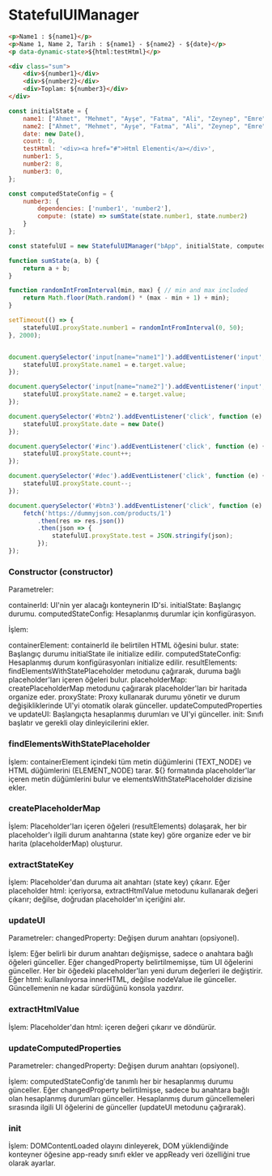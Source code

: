 
# StatefulUIManager

```html
<p>Name1 : ${name1}</p>
<p>Name 1, Name 2, Tarih : ${name1} - ${name2} - ${date}</p>
<p data-dynamic-state>${html:testHtml}</p>

<div class="sum">
    <div>${number1}</div>
    <div>${number2}</div>
    <div>Toplam: ${number3}</div>
</div>
```

```javascript
const initialState = {
    name1: ["Ahmet", "Mehmet", "Ayşe", "Fatma", "Ali", "Zeynep", "Emre", "Ceren", "Can", "Elif"][Math.floor(Math.random() * 10)],
    name2: ["Ahmet", "Mehmet", "Ayşe", "Fatma", "Ali", "Zeynep", "Emre", "Ceren", "Can", "Elif"][Math.floor(Math.random() * 10)],
    date: new Date(),
    count: 0,
    testHtml: '<div><a href="#">Html Elementi</a></div>',
    number1: 5,
    number2: 8,
    number3: 0,
};

const computedStateConfig = {
    number3: {
        dependencies: ['number1', 'number2'],
        compute: (state) => sumState(state.number1, state.number2)
    }
};

const statefulUI = new StatefulUIManager("bApp", initialState, computedStateConfig);

function sumState(a, b) {
    return a + b;
}

function randomIntFromInterval(min, max) { // min and max included 
    return Math.floor(Math.random() * (max - min + 1) + min);
}

setTimeout(() => {
    statefulUI.proxyState.number1 = randomIntFromInterval(0, 50);
}, 2000);


document.querySelector('input[name="name1"]').addEventListener('input', function (e) {
    statefulUI.proxyState.name1 = e.target.value;
});

document.querySelector('input[name="name2"]').addEventListener('input', function (e) {
    statefulUI.proxyState.name2 = e.target.value;
});

document.querySelector('#btn2').addEventListener('click', function (e) {
    statefulUI.proxyState.date = new Date()
});

document.querySelector('#inc').addEventListener('click', function (e) {
    statefulUI.proxyState.count++;
});

document.querySelector('#dec').addEventListener('click', function (e) {
    statefulUI.proxyState.count--;
});

document.querySelector('#btn3').addEventListener('click', function (e) {
    fetch('https://dummyjson.com/products/1')
        .then(res => res.json())
        .then(json => {
            statefulUI.proxyState.test = JSON.stringify(json);
        });
});
```

### Constructor (constructor)
Parametreler:

containerId: UI'nin yer alacağı konteynerin ID'si.
initialState: Başlangıç durumu.
computedStateConfig: Hesaplanmış durumlar için konfigürasyon.

İşlem:

containerElement: containerId ile belirtilen HTML öğesini bulur.
state: Başlangıç durumu initialState ile initialize edilir.
computedStateConfig: Hesaplanmış durum konfigürasyonları initialize edilir.
resultElements: findElementsWithStatePlaceholder metodunu çağırarak, duruma bağlı placeholder'ları içeren öğeleri bulur.
placeholderMap: createPlaceholderMap metodunu çağırarak placeholder'ları bir haritada organize eder.
proxyState: Proxy kullanarak durumu yönetir ve durum değişikliklerinde UI'yi otomatik olarak günceller.
updateComputedProperties ve updateUI: Başlangıçta hesaplanmış durumları ve UI'yi günceller.
init: Sınıfı başlatır ve gerekli olay dinleyicilerini ekler.

### findElementsWithStatePlaceholder
İşlem:
containerElement içindeki tüm metin düğümlerini (TEXT_NODE) ve HTML düğümlerini (ELEMENT_NODE) tarar.
${} formatında placeholder'lar içeren metin düğümlerini bulur ve elementsWithStatePlaceholder dizisine ekler.

### createPlaceholderMap
İşlem:
Placeholder'ları içeren öğeleri (resultElements) dolaşarak, her bir placeholder'ı ilgili durum anahtarına (state key) göre organize eder ve bir harita (placeholderMap) oluşturur.

### extractStateKey
İşlem:
Placeholder'dan duruma ait anahtarı (state key) çıkarır. Eğer placeholder html: içeriyorsa, extractHtmlValue metodunu kullanarak değeri çıkarır; değilse, doğrudan placeholder'ın içeriğini alır.

### updateUI
Parametreler:
changedProperty: Değişen durum anahtarı (opsiyonel).

İşlem:
Eğer belirli bir durum anahtarı değişmişse, sadece o anahtara bağlı öğeleri günceller.
Eğer changedProperty belirtilmemişse, tüm UI öğelerini günceller.
Her bir öğedeki placeholder'ları yeni durum değerleri ile değiştirir. Eğer html: kullanılıyorsa innerHTML, değilse nodeValue ile günceller.
Güncellemenin ne kadar sürdüğünü konsola yazdırır.

### extractHtmlValue
İşlem:
Placeholder'dan html: içeren değeri çıkarır ve döndürür.

### updateComputedProperties
Parametreler:
changedProperty: Değişen durum anahtarı (opsiyonel).

İşlem:
computedStateConfig'de tanımlı her bir hesaplanmış durumu günceller. Eğer changedProperty belirtilmişse, sadece bu anahtara bağlı olan hesaplanmış durumları günceller.
Hesaplanmış durum güncellemeleri sırasında ilgili UI öğelerini de günceller (updateUI metodunu çağırarak).

### init
İşlem:
DOMContentLoaded olayını dinleyerek, DOM yüklendiğinde konteyner öğesine app-ready sınıfı ekler ve appReady veri özelliğini true olarak ayarlar.
